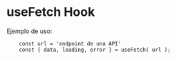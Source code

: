# useFetch Hook

Ejemplo de uso:
```
    const url = 'endpoint de una API'
    const { data, loading, error } = useFetch( url );
```

